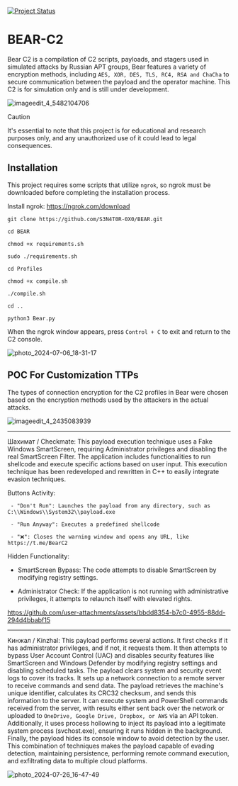 
[![Project Status](https://img.shields.io/badge/status-BETA-yellow?style=flat-square)]()

# BEAR-C2
Bear C2 is a compilation of C2 scripts, payloads, and stagers used in simulated attacks by Russian APT groups,
Bear features a variety of encryption methods, including `AES, XOR, DES, TLS, RC4, RSA and ChaCha` to secure communication between the payload and the operator machine.
This C2 is for simulation only and is still under development.

![imageedit_4_5482104706](https://github.com/S3N4T0R-0X0/Bear/assets/121706460/a43fdb26-c4d6-4b3e-b494-baed4c4b137d)

> [!CAUTION]
> It's essential to note that this project is for educational and research purposes only, and any unauthorized use of it could lead to legal consequences.

## Installation

This project requires some scripts that utilize `ngrok`, so ngrok must be downloaded before completing the installation process.

Install ngrok: https://ngrok.com/download

```
git clone https://github.com/S3N4T0R-0X0/BEAR.git

cd BEAR

chmod +x requirements.sh

sudo ./requirements.sh

cd Profiles

chmod +x compile.sh

./compile.sh

cd ..

python3 Bear.py
```
When the ngrok window appears, press `Control + C` to exit and return to the C2 console.

![photo_2024-07-06_18-31-17](https://github.com/S3N4T0R-0X0/BEAR/assets/121706460/c552fcb6-3440-44e5-81d2-f49dafbcbc42)


## POC For Customization TTPs

The types of connection encryption for the C2 profiles in Bear were chosen based on the encryption methods used by the attackers in the actual attacks.

![imageedit_4_2435083939](https://github.com/user-attachments/assets/431acb18-d97e-4c1a-94cc-cba98ab49b01)

________________________________________________________________________________________________________

Шахимат / Checkmate: This payload execution technique uses a Fake Windows SmartScreen, requiring Administrator privileges and disabling the real SmartScreen Filter. The application includes functionalities to run shellcode and execute specific actions based on user input. This execution technique has been redeveloped and rewritten in C++ to easily integrate evasion techniques.

Buttons Activity:

     - "Don't Run": Launches the payload from any directory, such as C:\\Windows\\System32\\payload.exe

     - "Run Anyway": Executes a predefined shellcode

     - "❌️": Closes the warning window and opens any URL, like https://t.me/BearC2

Hidden Functionality:

- SmartScreen Bypass: The code attempts to disable SmartScreen by modifying registry settings.

- Administrator Check: If the application is not running with administrative privileges, it attempts to relaunch itself with elevated rights.




https://github.com/user-attachments/assets/bbdd8354-b7c0-4955-88dd-294d4bbabf15


________________________________________________________________________________________________________


Кинжал / Kinzhal: This payload performs several actions. It first checks if it has administrator privileges, and if not, it requests them. It then attempts to bypass User Account Control (UAC) and disables security features like SmartScreen and Windows Defender by modifying registry settings and disabling scheduled tasks. The payload clears system and security event logs to cover its tracks. It sets up a network connection to a remote server to receive commands and send data. The payload retrieves the machine's unique identifier, calculates its CRC32 checksum, and sends this information to the server. It can execute system and PowerShell commands received from the server, with results either sent back over the network or uploaded to `OneDrive, Google Drive, Dropbox, or AWS` via an API token. Additionally, it uses process hollowing to inject its payload into a legitimate system process (svchost.exe), ensuring it runs hidden in the background. Finally, the payload hides its console window to avoid detection by the user. This combination of techniques makes the payload capable of evading detection, maintaining persistence, performing remote command execution, and exfiltrating data to multiple cloud platforms.


![photo_2024-07-26_16-47-49](https://github.com/user-attachments/assets/68e1b851-bc6e-4faa-a1c7-d712106de9d4)



